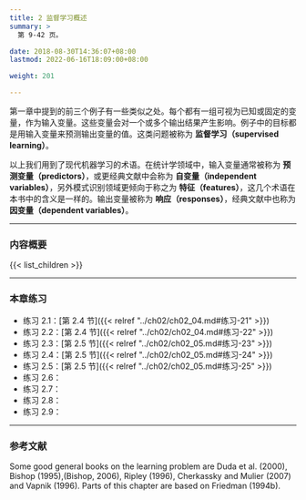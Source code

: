 ```yaml
---
title: 2 监督学习概述
summary: >
  第 9-42 页。

date: 2018-08-30T14:36:07+08:00
lastmod: 2022-06-16T18:09:00+08:00

weight: 201

---
```



第一章中提到的前三个例子有一些类似之处。每个都有一组可视为已知或固定的变量，作为输入变量。这些变量会对一个或多个输出结果产生影响。例子中的目标都是用输入变量来预测输出变量的值。这类问题被称为 **监督学习（supervised learning）**。

以上我们用到了现代机器学习的术语。在统计学领域中，输入变量通常被称为 **预测变量（predictors）**，或更经典文献中会称为 **自变量（independent variables）**，另外模式识别领域更倾向于称之为 **特征（features）**，这几个术语在本书中的含义是一样的。输出变量被称为 **响应（responses）**，经典文献中也称为 **因变量（dependent variables）**。

----------
### 内容概要

{{< list_children >}}

----------
### 本章练习
- 练习 2.1：[第 2.4 节]({{< relref "../ch02/ch02_04.md#练习-21" >}})
- 练习 2.2：[第 2.4 节]({{< relref "../ch02/ch02_04.md#练习-22" >}})
- 练习 2.3：[第 2.5 节]({{< relref "../ch02/ch02_05.md#练习-23" >}})
- 练习 2.4：[第 2.5 节]({{< relref "../ch02/ch02_05.md#练习-24" >}})
- 练习 2.5：[第 2.5 节]({{< relref "../ch02/ch02_05.md#练习-25" >}})
- 练习 2.6：
- 练习 2.7：
- 练习 2.8：
- 练习 2.9：

----------
### 参考文献

Some good general books on the learning problem are Duda et al. (2000),
Bishop (1995),(Bishop, 2006), Ripley (1996), Cherkassky and Mulier (2007)
and Vapnik (1996). Parts of this chapter are based on Friedman (1994b).